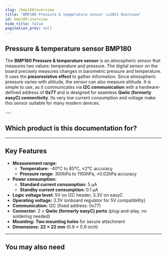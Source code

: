 ```yaml
---
slug: /bmp180/overview
title: "BMP180 Pressure & temperature sensor \u2013 Overview"
id: bmp180-overview
hide_title: false
pagination_prev: null
---
```

## Pressure & temperature sensor BMP180

The **BMP180 Pressure & temperature sensor** is an atmospheric sensor that measures two values: temperature and pressure. The digital sensor on the board precisely measures changes in barometric pressure and temperature. It uses the **piezoresistive effect** to gather information. Since atmospheric pressure varies with altitude, the sensor can also measure altitude. It is simple to use, as it communicates via **I2C communication** with a hardware-defined address of **0x77** and is designed for seamless **Qwiic (formerly easyC) connectivity**. Its very low current consumption and voltage make this sensor suitable for many modern devices.

<CenteredImage src="/img/bmp180/333060.jpg" alt="BMP180 Pressure & temperature sensor" caption="BMP180 Pressure & temperature sensor" />
---

## Which product is this documentation for?

<QuickLink 
  title="Pressure & temperature sensor BMP180 breakout" 
  description="333060"
  url="https://soldered.com/product/pressure-temperature-sensor-bmp180-breakout/"
  image="/img/bme280/333036.webp" 
/>

---

## Key Features

- **Measurement range:**  
  - **Temperature:** -40°C to 85°C, ±2°C accuracy  
  - **Pressure range:** 300hPa to 1100hPa, ±0.02hPa accuracy 
- **Power consumption:**  
  - **Standard current consumption:** 5 µA  
  - **Standby current consumption:** 0.1 µA  
- **Logic voltage level:** 5V on I2C header, 3.3V on easyC  
- **Operating voltage:** 3.3V (onboard regulator for 5V compatibility)  
- **Communication:** I2C (fixed address: 0x77)  
- **Connector:** 2 × **Qwiic (formerly easyC) ports** (plug-and-play, no soldering needed)  
- **Mounting:** **Two mounting holes** for secure attachment  
- **Dimensions:** **22 × 22 mm** (0.9 × 0.9 inch)  

---

## You may also need

<QuickLink 
  title="Qwiic cable" 
  description="Qwiic (formerly easyC) compatible cables with connectors on both ends, available in various lengths."
  url="https://soldered.com/product/easyc-cable/"
  image="/img/333311.webp" 
/>
